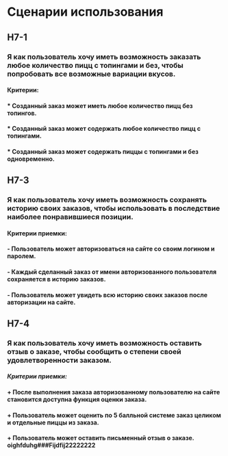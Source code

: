 # Сценарии использования 

## H7-1
### Я как пользователь хочу иметь возможность заказать любое количество пицц с топингами и без, чтобы попробовать все возможные вариации вкусов.
#### Критерии:
#### * Созданный заказ может иметь любое количество пицц без топингов.
#### * Созданный заказ может содержать любое количество пицц с топингами.
#### * Созданный заказ может содержать пиццы с топингами и без одновременно.

## H7-3
### Я как пользователь хочу иметь возможность сохранять историю своих заказов, чтобы использовать в последствие наиболее понравившиеся позиции.
#### **Критерии приемки:**
#### - Пользователь может авторизоваться на сайте со своим логином и паролем.
#### - Каждый сделанный заказ от имени авторизованного пользователя сохраняется в историю заказов.
#### - Пользователь может увидеть всю историю своих заказов после авторизации на сайте.

## H7-4
### Я как пользователь хочу иметь возможность оставить отзыв о заказе, чтобы сообщить о степени своей удовлетворенности заказом.
#### ***Критерии приемки:***
#### + После выполнения заказа авторизованному пользователю на сайте становится доступна функция оценки заказа.
#### + Пользователь может оценить по 5 балльной системе заказ целиком и отдельные пиццы из заказа.
#### + Пользователь может оставить письменный отзыв о заказе. oighfduhg###Fijdfij22222222